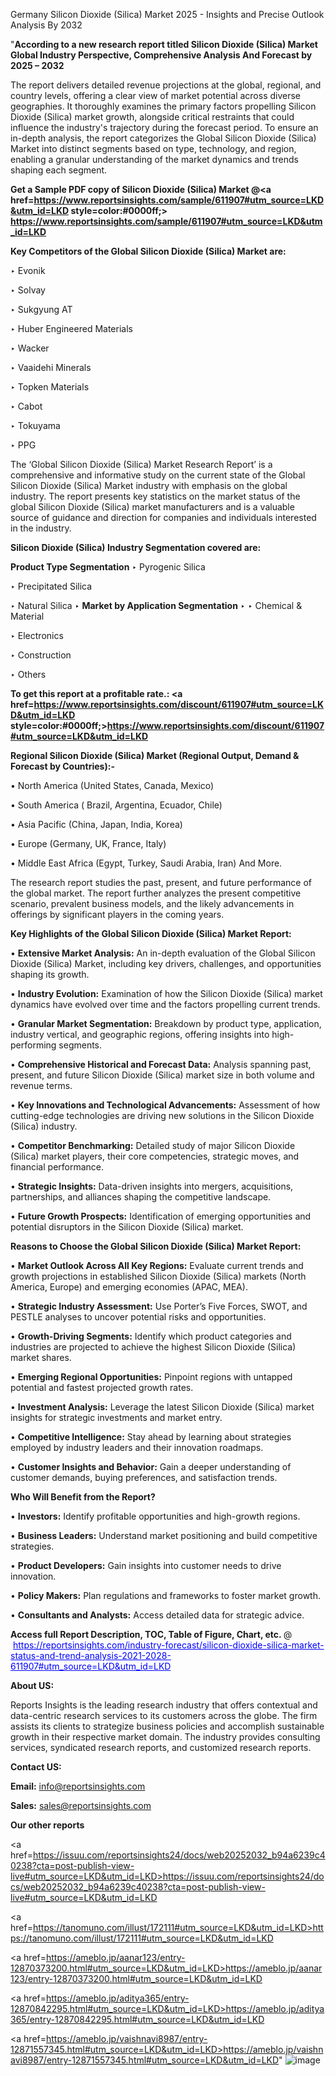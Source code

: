 Germany Silicon Dioxide (Silica) Market 2025 - Insights and Precise Outlook Analysis By 2032

"<strong>According to a new research report titled Silicon Dioxide (Silica) Market Global Industry Perspective, Comprehensive Analysis And Forecast by 2025 – 2032</strong>

The report delivers detailed revenue projections at the global, regional, and country levels, offering a clear view of market potential across diverse geographies. It thoroughly examines the primary factors propelling Silicon Dioxide (Silica) market growth, alongside critical restraints that could influence the industry's trajectory during the forecast period. To ensure an in-depth analysis, the report categorizes the Global Silicon Dioxide (Silica) Market into distinct segments based on type, technology, and region, enabling a granular understanding of the market dynamics and trends shaping each segment.

<strong>Get a Sample PDF copy of Silicon Dioxide (Silica) Market </strong><strong>@<a href=https://www.reportsinsights.com/sample/611907#utm_source=LKD&utm_id=LKD style=color:#0000ff;> https://www.reportsinsights.com/sample/611907#utm_source=LKD&utm_id=LKD</a></strong></font>

<strong>Key Competitors of the Global Silicon Dioxide (Silica) Market are:</strong>

‣ Evonik

‣ Solvay

‣ Sukgyung AT

‣ Huber Engineered Materials

‣ Wacker

‣ Vaaidehi Minerals

‣ Topken Materials

‣ Cabot

‣ Tokuyama

‣ PPG

The ‘Global Silicon Dioxide (Silica) Market Research Report’ is a comprehensive and informative study on the current state of the Global Silicon Dioxide (Silica) Market industry with emphasis on the global industry. The report presents key statistics on the market status of the global Silicon Dioxide (Silica) market manufacturers and is a valuable source of guidance and direction for companies and individuals interested in the industry.

<strong>Silicon Dioxide (Silica) Industry Segmentation covered are:</strong>

<strong>Product Type Segmentation</strong>
‣
Pyrogenic Silica

‣ Precipitated Silica

‣ Natural Silica
‣ 
<strong>Market by Application Segmentation</strong>
‣
‣  Chemical & Material

‣ Electronics

‣ Construction

‣ Others

<strong>To get this report at a profitable rate.: <a href=https://www.reportsinsights.com/discount/611907#utm_source=LKD&utm_id=LKD style=color:#0000ff;>https://www.reportsinsights.com/discount/611907#utm_source=LKD&utm_id=LKD</a></strong></font>

<strong>Regional Silicon Dioxide (Silica) Market (Regional Output, Demand &amp; Forecast by Countries):-</strong>

• North America (United States, Canada, Mexico)

• South America ( Brazil, Argentina, Ecuador, Chile)

• Asia Pacific (China, Japan, India, Korea)

• Europe (Germany, UK, France, Italy)

• Middle East Africa (Egypt, Turkey, Saudi Arabia, Iran) And More.

The research report studies the past, present, and future performance of the global market. The report further analyzes the present competitive scenario, prevalent business models, and the likely advancements in offerings by significant players in the coming years.

<strong>Key Highlights of the Global Silicon Dioxide (Silica) Market Report:</strong>

• <strong>Extensive Market Analysis:</strong> An in-depth evaluation of the Global Silicon Dioxide (Silica) Market, including key drivers, challenges, and opportunities shaping its growth.

• <strong>Industry Evolution:</strong> Examination of how the Silicon Dioxide (Silica) market dynamics have evolved over time and the factors propelling current trends.

• <strong>Granular Market Segmentation:</strong> Breakdown by product type, application, industry vertical, and geographic regions, offering insights into high-performing segments.

• <strong>Comprehensive Historical and Forecast Data:</strong> Analysis spanning past, present, and future Silicon Dioxide (Silica) market size in both volume and revenue terms.

• <strong>Key Innovations and Technological Advancements:</strong> Assessment of how cutting-edge technologies are driving new solutions in the Silicon Dioxide (Silica) industry.

• <strong>Competitor Benchmarking:</strong> Detailed study of major Silicon Dioxide (Silica) market players, their core competencies, strategic moves, and financial performance.

• <strong>Strategic Insights:</strong> Data-driven insights into mergers, acquisitions, partnerships, and alliances shaping the competitive landscape.

• <strong>Future Growth Prospects:</strong> Identification of emerging opportunities and potential disruptors in the Silicon Dioxide (Silica) market.

<strong>Reasons to Choose the Global Silicon Dioxide (Silica) Market Report:</strong>

• <strong>Market Outlook Across All Key Regions:</strong> Evaluate current trends and growth projections in established Silicon Dioxide (Silica) markets (North America, Europe) and emerging economies (APAC, MEA).

• <strong>Strategic Industry Assessment:</strong> Use Porter’s Five Forces, SWOT, and PESTLE analyses to uncover potential risks and opportunities.

• <strong>Growth-Driving Segments:</strong> Identify which product categories and industries are projected to achieve the highest Silicon Dioxide (Silica) market shares.

• <strong>Emerging Regional Opportunities:</strong> Pinpoint regions with untapped potential and fastest projected growth rates.

• <strong>Investment Analysis:</strong> Leverage the latest Silicon Dioxide (Silica) market insights for strategic investments and market entry.

• <strong>Competitive Intelligence:</strong> Stay ahead by learning about strategies employed by industry leaders and their innovation roadmaps.

• <strong>Customer Insights and Behavior:</strong> Gain a deeper understanding of customer demands, buying preferences, and satisfaction trends.

<strong>Who Will Benefit from the Report?</strong>

• <strong>Investors:</strong> Identify profitable opportunities and high-growth regions.

• <strong>Business Leaders:</strong> Understand market positioning and build competitive strategies.

• <strong>Product Developers:</strong> Gain insights into customer needs to drive innovation.

• <strong>Policy Makers:</strong> Plan regulations and frameworks to foster market growth.

• <strong>Consultants and Analysts:</strong> Access detailed data for strategic advice.
</ul>
<strong>Access full Report Description, TOC, Table of Figure, Chart, etc. </strong>@  <a href=https://reportsinsights.com/industry-forecast/silicon-dioxide-silica-market-status-and-trend-analysis-2021-2028-611907#utm_source=LKD&utm_id=LKD style=color:#0000ff;>https://reportsinsights.com/industry-forecast/silicon-dioxide-silica-market-status-and-trend-analysis-2021-2028-611907#utm_source=LKD&utm_id=LKD</a></font>

<strong><strong>About US</strong>:</strong>

Reports Insights is the leading research industry that offers contextual and data-centric research services to its customers across the globe. The firm assists its clients to strategize business policies and accomplish sustainable growth in their respective market domain. The industry provides consulting services, syndicated research reports, and customized research reports.

<strong>Contact US:</strong>

<p class=""""><b>Email:</b> <a href=mailto:info@reportsinsights.com>info@reportsinsights.com</a></p>
<p class=""""><b>Sales:</b> <a href=mailto:sales@reportsinsights.com>sales@reportsinsights.com</a></p>

<strong>Our other reports</strong>

<a href=https://issuu.com/reportsinsights24/docs/web20252032_b94a6239c40238?cta=post-publish-view-live#utm_source=LKD&utm_id=LKD>https://issuu.com/reportsinsights24/docs/web20252032_b94a6239c40238?cta=post-publish-view-live#utm_source=LKD&utm_id=LKD</a>

<a href=https://tanomuno.com/illust/172111#utm_source=LKD&utm_id=LKD>https://tanomuno.com/illust/172111#utm_source=LKD&utm_id=LKD</a>

<a href=https://ameblo.jp/aanar123/entry-12870373200.html#utm_source=LKD&utm_id=LKD>https://ameblo.jp/aanar123/entry-12870373200.html#utm_source=LKD&utm_id=LKD</a>

<a href=https://ameblo.jp/aditya365/entry-12870842295.html#utm_source=LKD&utm_id=LKD>https://ameblo.jp/aditya365/entry-12870842295.html#utm_source=LKD&utm_id=LKD</a>

<a href=https://ameblo.jp/vaishnavi8987/entry-12871557345.html#utm_source=LKD&utm_id=LKD>https://ameblo.jp/vaishnavi8987/entry-12871557345.html#utm_source=LKD&utm_id=LKD</a>"
![image](https://github.com/user-attachments/assets/c5e6e71f-31e5-4547-a4af-a1af0b2999f1)
